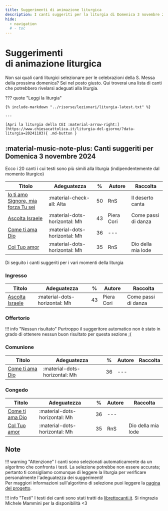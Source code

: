 ```yaml
---
title: Suggerimenti di animazione liturgica
description: I canti suggeriti per la liturgia di Domenica 3 novembre 2024 
hide:
  - navigation
  # - toc
---
```


# **Suggerimenti**<br>di animazione liturgica

Non sai quali canti liturgici selezionare per le celebrazioni della S. Messa della prossima domenica? Sei nel posto giusto. Qui troverai una lista di canti che potrebbero rivelarsi adeguati alla liturgia.
    
??? quote "Leggi la liturgia"

    {% include-markdown "../risorse/lezionari/liturgia-latest.txt" %}

    ---

    [Apri la liturgia della CEI :material-arrow-right:](https://www.chiesacattolica.it/liturgia-del-giorno/?data-liturgia=20241103){ .md-button }

## :material-music-note-plus: Canti suggeriti per Domenica 3 novembre 2024

Ecco i 20 canti i cui testi sono più simili alla liturgia (indipendentemente dal momento liturgico)

| Titolo | Adeguatezza | % | Autore | Raccolta |
| --- | --- | --- | --- | --- |
| [Io ti amo Signore, mia forza Tu sei](https://www.librettocanti.it/canto/io-ti-amo-signore-mia-forza-tu-sei-2432) | :material-check-all: Alta | 50 | RnS | Il deserto canta |
| [Ascolta Israele](https://www.librettocanti.it/canto/ascolta-israele-2267) | :material-dots-horizontal: Mh | 43 | Piera Cori | Come passi di danza |
| [Come ti ama Dio](https://www.librettocanti.it/canto/come-ti-ama-dio-1619) | :material-dots-horizontal: Mh | 36 | --- |  |
| [Col Tuo amor](https://www.librettocanti.it/canto/col-tuo-amor-130) | :material-dots-horizontal: Mh | 35 | RnS | Dio della mia lode |

Di seguito i canti suggeriti per i vari momenti della liturgia

### Ingresso

| Titolo | Adeguatezza | % | Autore | Raccolta |
| --- | --- | --- | --- | --- |
| [Ascolta Israele](https://www.librettocanti.it/canto/ascolta-israele-2267) | :material-dots-horizontal: Mh | 43 | Piera Cori | Come passi di danza |

### Offertorio

!!! info "Nessun risultato"
    Purtroppo il suggeritore automatico non è stato in grado di ottenere nessun buon risultato per questa sezione ;(

### Comunione
| Titolo | Adeguatezza | % | Autore | Raccolta |
| --- | --- | --- | --- | --- |
| [Come ti ama Dio](https://www.librettocanti.it/canto/come-ti-ama-dio-1619) | :material-dots-horizontal: Mh | 36 | --- |  |

### Congedo
| Titolo | Adeguatezza | % | Autore | Raccolta |
| --- | --- | --- | --- | --- |
| [Come ti ama Dio](https://www.librettocanti.it/canto/come-ti-ama-dio-1619) | :material-dots-horizontal: Mh | 36 | --- |  |
| [Col Tuo amor](https://www.librettocanti.it/canto/col-tuo-amor-130) | :material-dots-horizontal: Mh | 35 | RnS | Dio della mia lode |

## Note
!!! warning "Attenzione"
    I canti sono selezionati automaticamente da un algoritmo che confronta i testi. La selezione potrebbe non essere accurata; pertanto ti consigliamo comunque di leggere la liturgia per verificare personalmente l'adeguatezza dei suggerimenti!<br>Per maggiori informazioni sull'algoritmo di selezione puoi leggere la [pagina del progetto](https://hildegard.it/progetto/).

!!! info "Testi"
    I testi dei canti sono stati tratti da [librettocanti.it](https://www.librettocanti.it/). Si ringrazia Michele Mammini per la disponibilità <3


